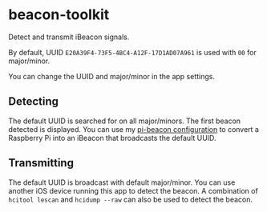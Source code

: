 # beacon-toolkit

Detect and transmit iBeacon signals.

By default, UUID `E20A39F4-73F5-4BC4-A12F-17D1AD07A961` is used with `00` for major/minor.

You can change the UUID and major/minor in the app settings.

## Detecting

The default UUID is searched for on all major/minors. The first beacon detected is displayed. You can use my [pi-beacon configuration](https://github.com/jramos/raspbian-ua-netinst-conf#pi-beacon) to convert a Raspberry Pi into an iBeacon that broadcasts the default UUID.

## Transmitting

The default UUID is broadcast with default major/minor. You can use another iOS device running this app to detect the beacon. A combination of `hcitool lescan` and `hcidump --raw` can also be used to detect the beacon.
